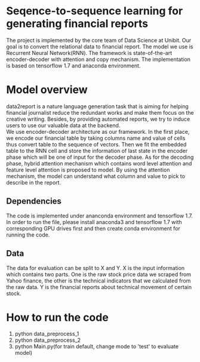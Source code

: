 # Seqence-to-sequence learning for generating financial reports
The project is implemented by the core team of Data Science at Unibit. Our goal is to convert the relational data to financial report. The model we use is Recurrent Neural Network(RNN). The framework is state-of-the-art encoder-decoder with attention and copy mechanism. The implementation is based on tensorflow 1.7 and anaconda environment.

# Model overview
data2report is a nature language generation task that is aiming for helping financial journalist reduce the redundant works and make them focus on the creative writing. Besides, by providing automated reports, we try to induce users to use our valuable data at the backend.        
We use encoder-decoder architecture as our framework. In the first place, we encode our financial table by taking columns name and value of cells thus convert table to the sequence of vectors. Then we fit the embedded table to the RNN cell and store the information of last state in the encoder phase which will be one of input for the decoder phase. As for the decoding phase, hybrid attention mechanism which contains word level attention and feature level attention is proposed to model. By using the attention mechanism, the model can understand what column and value to pick to describe in the report.      

## Dependencies
The code is implemented under ananconda environment and tensorflow 1.7.    
In order to run the file, please install anaconda3 and tensorflow 1.7 with corresponding GPU drives first and then create conda environment for running the code.

## Data
The data for evaluation can be split to X and Y. X is the input information which contains two parts. One is the raw stock price data we scraped from Yahoo finance, the other is the technical indicators that we calculated from the raw data. Y is the financial reports about technical movement of certain stock.

# How to run the code
1. python data_preprocess_1    
2. python data_preprocess_2    
3. python Main.py(for train default, change mode to 'test' to evaluate model)
